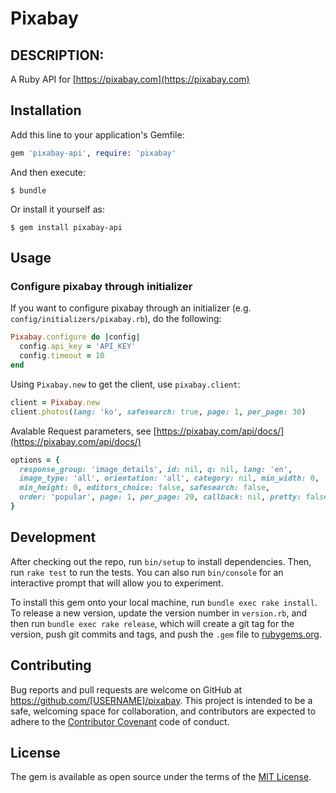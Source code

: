 # Pixabay

## DESCRIPTION:

A Ruby API for [https://pixabay.com](https://pixabay.com)

## Installation

Add this line to your application's Gemfile:

```ruby
gem 'pixabay-api', require: 'pixabay'
```

And then execute:

    $ bundle

Or install it yourself as:

    $ gem install pixabay-api

## Usage

### Configure pixabay through initializer

If you want to configure pixabay through an initializer (e.g. `config/initializers/pixabay.rb`), do the following:

```ruby
Pixabay.configure do |config|
  config.api_key = 'API_KEY'
  config.timeout = 10
end
```

Using `Pixabay.new` to get the client, use `pixabay.client`:

```ruby
client = Pixabay.new
client.photos(lang: 'ko', safesearch: true, page: 1, per_page: 30)
```

Avalable Request parameters, see [https://pixabay.com/api/docs/](https://pixabay.com/api/docs/)

```ruby
options = {
  response_group: 'image_details', id: nil, q: nil, lang: 'en',
  image_type: 'all', orientation: 'all', category: nil, min_width: 0,
  min_height: 0, editors_choice: false, safesearch: false,
  order: 'popular', page: 1, per_page: 20, callback: nil, pretty: false
}
```

## Development

After checking out the repo, run `bin/setup` to install dependencies. Then, run `rake test` to run the tests. You can also run `bin/console` for an interactive prompt that will allow you to experiment.

To install this gem onto your local machine, run `bundle exec rake install`. To release a new version, update the version number in `version.rb`, and then run `bundle exec rake release`, which will create a git tag for the version, push git commits and tags, and push the `.gem` file to [rubygems.org](https://rubygems.org).

## Contributing

Bug reports and pull requests are welcome on GitHub at https://github.com/[USERNAME]/pixabay. This project is intended to be a safe, welcoming space for collaboration, and contributors are expected to adhere to the [Contributor Covenant](http://contributor-covenant.org) code of conduct.


## License

The gem is available as open source under the terms of the [MIT License](http://opensource.org/licenses/MIT).

